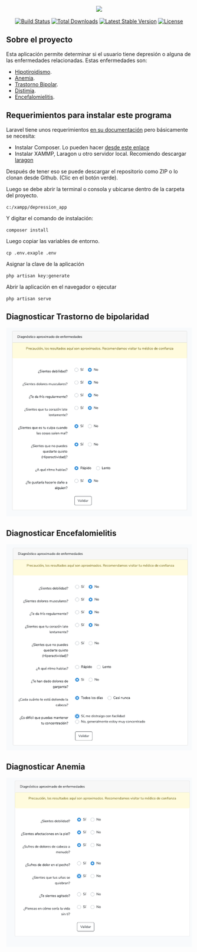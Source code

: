<p align="center"><img src="https://res.cloudinary.com/dtfbvvkyp/image/upload/v1566331377/laravel-logolockup-cmyk-red.svg" width="400"></p>

<p align="center">
<a href="https://travis-ci.org/laravel/framework"><img src="https://travis-ci.org/laravel/framework.svg" alt="Build Status"></a>
<a href="https://packagist.org/packages/laravel/framework"><img src="https://poser.pugx.org/laravel/framework/d/total.svg" alt="Total Downloads"></a>
<a href="https://packagist.org/packages/laravel/framework"><img src="https://poser.pugx.org/laravel/framework/v/stable.svg" alt="Latest Stable Version"></a>
<a href="https://packagist.org/packages/laravel/framework"><img src="https://poser.pugx.org/laravel/framework/license.svg" alt="License"></a>
</p>

## Sobre el proyecto

Esta aplicación permite determinar si el usuario tiene depresión o alguna de las enfermedades relacionadas. Estas enfermedades son:



- [Hipotiroidismo](https://medlineplus.gov/spanish/ency/article/000353.htm).
- [Anemia](https://medlineplus.gov/spanish/anemia.htm).
- [Trastorno Bipolar](https://medlineplus.gov/spanish/bipolardisorder.htm).
- [Distimia](https://medlineplus.gov/spanish/ency/article/000918.htm).
- [Encefalomielitis](https://www.analesdepediatria.org/es-encefalomielitis-aguda-diseminada-analisis-epidemiologico-articulo-S1695403311003894).



## Requerimientos para instalar este programa


Laravel tiene unos requerimientos [en su documentación](https://laravel.com/docs/7.x#server-requirements) pero básicamente se necesita:

* Instalar Composer. Lo pueden hacer [desde este enlace](https://getcomposer.org/)
* Instalar XAMMP, Laragon u otro servidor local. Recomiendo descargar [laragon](https://sourceforge.net/projects/laragon/files/releases/4.0/laragon-full.exe)


Después de tener eso se puede descargar el repositorio como ZIP o lo clonan desde Github. (Clic en el botón verde).

Luego se debe abrir la terminal o consola y ubicarse dentro de la carpeta del proyecto.

`c:/xampp/depression_app
`

Y digitar el comando de instalación:

`composer install`

Luego copiar las variables de entorno.

`cp .env.exaple .env`

Asignar la clave de la aplicación

`php artisan key:generate`

Abrir la aplicación en el navegador o ejecutar

`php artisan serve`

## Diagnosticar Trastorno de bipolaridad

<p align="center">
	<img src="https://github.com/BrayanAngaritaR/depression_app/blob/master/public/readme/bipolar.png">
</p>

## Diagnosticar Encefalomielitis

<p align="center">
	<img src="https://github.com/BrayanAngaritaR/depression_app/blob/master/public/readme/encefalomielitis.png">
</p>

## Diagnosticar Anemia

<p align="center">
	<img src="https://github.com/BrayanAngaritaR/depression_app/blob/master/public/readme/anemia.png">
</p>